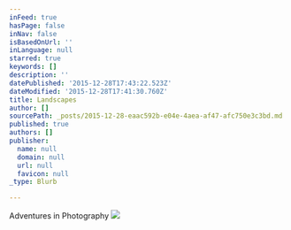 ```yaml
---
inFeed: true
hasPage: false
inNav: false
isBasedOnUrl: ''
inLanguage: null
starred: true
keywords: []
description: ''
datePublished: '2015-12-28T17:43:22.523Z'
dateModified: '2015-12-28T17:41:30.760Z'
title: Landscapes
author: []
sourcePath: _posts/2015-12-28-eaac592b-e04e-4aea-af47-afc750e3c3bd.md
published: true
authors: []
publisher:
  name: null
  domain: null
  url: null
  favicon: null
_type: Blurb

---
```

Adventures in Photography
![](https://s3-us-west-2.amazonaws.com/the-grid-img/p/47a1532346e8a6b1adbe5bfd581118832d8396b9.jpg)